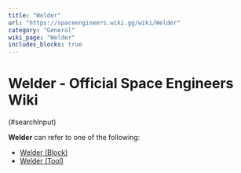 ```yaml
---
title: "Welder"
url: "https://spaceengineers.wiki.gg/wiki/Welder"
category: "General"
wiki_page: "Welder"
includes_blocks: true
---
```


# Welder - Official Space Engineers Wiki

(#searchInput)

**Welder** can refer to one of the following:

*   [Welder (Block)](https://spaceengineers.wiki.gg/wiki/Welder_\(Block\) "Welder (Block)")
*   [Welder (Tool)](https://spaceengineers.wiki.gg/wiki/Welder_\(Tool\) "Welder (Tool)")